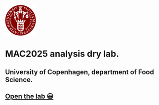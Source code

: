 <div style="display: flex; flex-direction: row;">
    <div style="flex:1;">
        <img src="https://github.com/farhadm1990/MAC2025.github.io/blob/main/Ku-logo.png" alt="KU Logo" width="100px" height="100px" style="margin-right:100px;" />
    </div>
</div>





# MAC2025 analysis dry lab.
## University of Copenhagen, department of Food Science.

## [Open the lab 😃](https://farhadm1990.github.io/MAC2025.github.io/)
